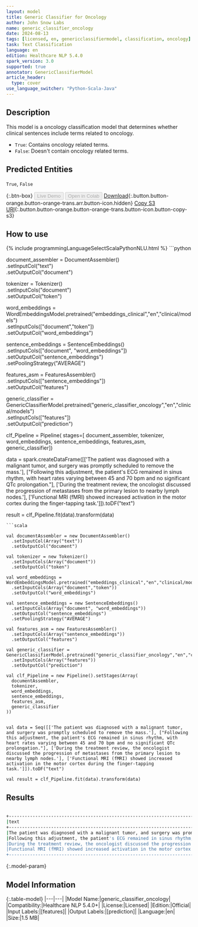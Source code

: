 ```yaml
---
layout: model
title: Generic Classifier for Oncology
author: John Snow Labs
name: generic_classifier_oncology
date: 2024-08-13
tags: [licensed, en, genericclassifiermodel, classification, oncology]
task: Text Classification
language: en
edition: Healthcare NLP 5.4.0
spark_version: 3.0
supported: true
annotator: GenericClassifierModel
article_header:
  type: cover
use_language_switcher: "Python-Scala-Java"
---
```


## Description

This model is a oncology classification model that determines whether clinical sentences include terms related to oncology.
- `True`: Contains oncology related terms.
- `False`: Doesn't contain oncology related terms.

## Predicted Entities

`True`, `False`

{:.btn-box}
<button class="button button-orange" disabled>Live Demo</button>
<button class="button button-orange" disabled>Open in Colab</button>
[Download](https://s3.amazonaws.com/auxdata.johnsnowlabs.com/clinical/models/generic_classifier_oncology_en_5.4.0_3.0_1723533974344.zip){:.button.button-orange.button-orange-trans.arr.button-icon.hidden}
[Copy S3 URI](s3://auxdata.johnsnowlabs.com/clinical/models/generic_classifier_oncology_en_5.4.0_3.0_1723533974344.zip){:.button.button-orange.button-orange-trans.button-icon.button-copy-s3}

## How to use



<div class="tabs-box" markdown="1">
{% include programmingLanguageSelectScalaPythonNLU.html %}
```python

document_assembler = DocumentAssembler()\
    .setInputCol("text")\
    .setOutputCol("document")

tokenizer = Tokenizer()\
    .setInputCols("document")\
    .setOutputCol("token")

word_embeddings = WordEmbeddingsModel.pretrained("embeddings_clinical","en","clinical/models")\
    .setInputCols(["document","token"])\
    .setOutputCol("word_embeddings")

sentence_embeddings = SentenceEmbeddings()\
    .setInputCols(["document", "word_embeddings"])\
    .setOutputCol("sentence_embeddings")\
    .setPoolingStrategy("AVERAGE")

features_asm = FeaturesAssembler()\
    .setInputCols(["sentence_embeddings"])\
    .setOutputCol("features")

generic_classifier = GenericClassifierModel.pretrained("generic_classifier_oncology","en","clinical/models")\
    .setInputCols(["features"])\
    .setOutputCol("prediction")

clf_Pipeline = Pipeline(
  stages=[
    document_assembler,
    tokenizer,
    word_embeddings,
    sentence_embeddings,
    features_asm,
    generic_classifier])

data = spark.createDataFrame([['The patient was diagnosed with a malignant tumor, and surgery was promptly scheduled to remove the mass.'], ["Following this adjustment, the patient's ECG remained in sinus rhythm, with heart rates varying between 45 and 70 bpm and no significant QTc prolongation."], ['During the treatment review, the oncologist discussed the progression of metastases from the primary lesion to nearby lymph nodes.'], ['Functional MRI (fMRI) showed increased activation in the motor cortex during the finger-tapping task.']]).toDF("text")

result = clf_Pipeline.fit(data).transform(data)

```
```scala

val documentAssembler = new DocumentAssembler()
  .setInputCol(Array("text"))
  .setOutputCol("document")

val tokenizer = new Tokenizer()
  .setInputCols(Array("document"))
  .setOutputCol("token")

val word_embeddings = WordEmbeddingsModel.pretrained("embeddings_clinical","en","clinical/models")
  .setInputCols(Array("document","token"))
  .setOutputCol("word_embeddings")

val sentence_embeddings = new SentenceEmbeddings()
  .setInputCols(Array("document", "word_embeddings"))
  .setOutputCol("sentence_embeddings")
  .setPoolingStrategy("AVERAGE")

val features_asm = new FeaturesAssembler()
  .setInputCols(Array("sentence_embeddings"))
  .setOutputCol("features")

val generic_classifier = GenericClassifierModel.pretrained("generic_classifier_oncology","en","clinical/models")
  .setInputCols(Array("features"))
  .setOutputCol("prediction")

val clf_Pipeline = new Pipeline().setStages(Array(
  documentAssembler,
  tokenizer,
  word_embeddings,
  sentence_embeddings,
  features_asm,
  generic_classifier
))


val data = Seq([['The patient was diagnosed with a malignant tumor, and surgery was promptly scheduled to remove the mass.'], ["Following this adjustment, the patient's ECG remained in sinus rhythm, with heart rates varying between 45 and 70 bpm and no significant QTc prolongation."], ['During the treatment review, the oncologist discussed the progression of metastases from the primary lesion to nearby lymph nodes.'], ['Functional MRI (fMRI) showed increased activation in the motor cortex during the finger-tapping task.']]).toDF("text")

val result = clf_Pipeline.fit(data).transform(data)

```
</div>

## Results

```bash

+----------------------------------------------------------------------------------------------------------------------------------------------------------+-------+
|text                                                                                                                                                      |result |
+----------------------------------------------------------------------------------------------------------------------------------------------------------+-------+
|The patient was diagnosed with a malignant tumor, and surgery was promptly scheduled to remove the mass.                                                  | True  |
|Following this adjustment, the patient's ECG remained in sinus rhythm, with heart rates varying between 45 and 70 bpm and no significant QTc prolongation.| False |
|During the treatment review, the oncologist discussed the progression of metastases from the primary lesion to nearby lymph nodes.                        | True  |
|Functional MRI (fMRI) showed increased activation in the motor cortex during the finger-tapping task.                                                     | False |
+----------------------------------------------------------------------------------------------------------------------------------------------------------+-------+

```

{:.model-param}
## Model Information

{:.table-model}
|---|---|
|Model Name:|generic_classifier_oncology|
|Compatibility:|Healthcare NLP 5.4.0+|
|License:|Licensed|
|Edition:|Official|
|Input Labels:|[features]|
|Output Labels:|[prediction]|
|Language:|en|
|Size:|1.5 MB|